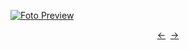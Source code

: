 [![Foto Preview](preview/project-14.avif)](https://DominicNikolai.github.io/project-14)

<div align="center" style="display: flex; justify-content: center;">
  <a  href="https://github.com/DominicNikolai/project-14" target="_blank">&#8592;</a>
  &nbsp;&nbsp;
  <a  href="https://github.com/DominicNikolai/project-14" target="_blank">&#8594;</a>
</div>
